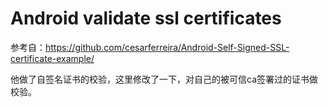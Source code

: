 Android validate ssl certificates
========================================

参考自：https://github.com/cesarferreira/Android-Self-Signed-SSL-certificate-example/

他做了自签名证书的校验，这里修改了一下，对自己的被可信ca签署过的证书做校验。
